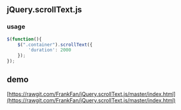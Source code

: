 ## jQuery.scrollText.js


### usage

```js
$(function(){
    $(".container").scrollText({
        'duration': 2000
    });
});
```

## demo

[https://rawgit.com/FrankFan/jQuery.scrollText.js/master/index.html](https://rawgit.com/FrankFan/jQuery.scrollText.js/master/index.html)

